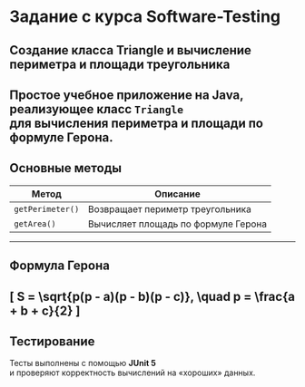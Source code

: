 # Задание с курса Software-Testing
## Создание класса Triangle и вычисление периметра и площади треугольника
Простое учебное приложение на **Java**, реализующее класс `Triangle`  
для вычисления **периметра** и **площади** по формуле Герона.
---
## Основные методы
| Метод | Описание |
|--------|-----------|
| `getPerimeter()` | Возвращает периметр треугольника |
| `getArea()` | Вычисляет площадь по формуле Герона |
---
## Формула Герона
\[
S = \sqrt{p(p - a)(p - b)(p - c)}, \quad p = \frac{a + b + c}{2}
\]
---
## Тестирование
Тесты выполнены с помощью **JUnit 5**  
и проверяют корректность вычислений на «хороших» данных.

